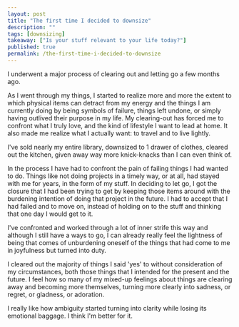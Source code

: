 ```yaml
---
layout: post
title: "The first time I decided to downsize"
description: ""
tags: [downsizing]
takeaway: ["Is your stuff relevant to your life today?"]
published: true
permalink: /the-first-time-i-decided-to-downsize
---
```


I underwent a major process of clearing out and letting go a few months ago.

As I went through my things, I started to realize more and more the extent to which physical items can detract from my energy and the things I am currently doing by being symbols of failure, things left undone, or simply having outlived their purpose in my life. My clearing-out has forced me to confront what I truly love, and the kind of lifestyle I want to lead at home. It also made me realize what I actually want: to travel and to live lightly.

I've sold nearly my entire library, downsized to 1 drawer of clothes, cleared out the kitchen, given away way more knick-knacks than I can even think of.

In the process I have had to confront the pain of failing things I had wanted to do. Things like not doing projects in a timely way, or at all, had stayed with me for years, in the form of my stuff. In deciding to let go, I got the closure that I had been trying to get by keeping those items around with the burdening intention of doing that project in the future. I had to accept that I had failed and to move on, instead of holding on to the stuff and thinking that one day I would get to it.

I've confronted and worked through a lot of inner strife this way and although I still have a ways to go, I can already really feel the lightness of being that comes of unburdening oneself of the things that had come to me in joyfulness but turned into duty.

I cleared out the majority of things I said 'yes' to without consideration of my circumstances, both those things that I intended for the present and the future. I feel how so many of my mixed-up feelings about things are clearing away and becoming more themselves, turning more clearly into sadness, or regret, or gladness, or adoration.

I really like how ambiguity started turning into clarity while losing its emotional baggage. I think I'm better for it.
